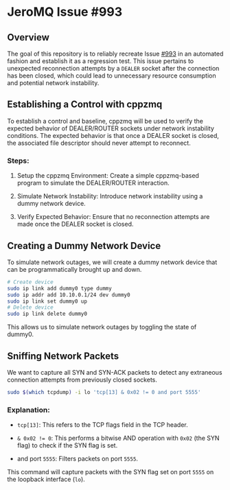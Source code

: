 # JeroMQ Issue #993

## Overview

The goal of this repository is to reliably recreate Issue
[#993](https://github.com/zeromq/jeromq/issues/993) in an automated
fashion and establish it as a regression test. This issue pertains to
unexpected reconnection attempts by a `DEALER` socket after the
connection has been closed, which could lead to unnecessary resource
consumption and potential network instability.

## Establishing a Control with cppzmq

To establish a control and baseline, cppzmq will be used to verify the
expected behavior of DEALER/ROUTER sockets under network instability
conditions. The expected behavior is that once a DEALER socket is
closed, the associated file descriptor should never attempt to
reconnect.

### Steps:

1. Setup the cppzmq Environment: Create a simple cppzmq-based program
   to simulate the DEALER/ROUTER interaction.

2. Simulate Network Instability: Introduce network instability using a
   dummy network device.

3. Verify Expected Behavior: Ensure that no reconnection attempts are
   made once the DEALER socket is closed.

## Creating a Dummy Network Device

To simulate network outages, we will create a dummy network device
that can be programmatically brought up and down.

``` bash
# Create device
sudo ip link add dummy0 type dummy
sudo ip addr add 10.10.0.1/24 dev dummy0
sudo ip link set dummy0 up
# Delete device
sudo ip link delete dummy0
```

This allows us to simulate network outages by toggling the state of
dummy0.

## Sniffing Network Packets

We want to capture all SYN and SYN-ACK packets to detect any
extraneous connection attempts from previously closed sockets.

``` bash
sudo $(which tcpdump) -i lo 'tcp[13] & 0x02 != 0 and port 5555'
```

### Explanation:

* `tcp[13]`: This refers to the TCP flags field in the TCP header.

* `& 0x02 != 0`: This performs a bitwise AND operation with `0x02`
  (the SYN flag) to check if the SYN flag is set.

* and port `5555`: Filters packets on port `5555`.

This command will capture packets with the SYN flag set on port `5555`
on the loopback interface (`lo`).
